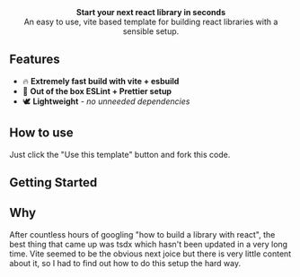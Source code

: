 <div align="center"><strong>Start your next react library in seconds</strong></div>
<div align="center">An easy to use, vite based template for building react libraries with a sensible setup.</div>

## Features

- 🔥 **Extremely fast build with vite + esbuild**
- 🔩 **Out of the box ESLint + Prettier setup**
- 🕊 **Lightweight** - _no unneeded dependencies_

## How to use

Just click the "Use this template" button and fork this code.

## Getting Started


## Why
After countless hours of googling "how to build a library with react", the best thing that came up was tsdx which hasn't been updated in a very long time. Vite seemed to be the obvious next joice but there is very little content about it, so I had to find out how to do this setup the hard way. 
